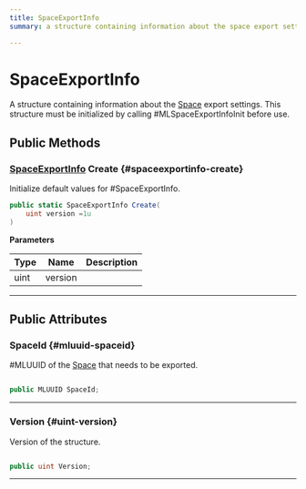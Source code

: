 ```yaml
---
title: SpaceExportInfo
summary: a structure containing information about the space export settings. this structure must be initialized by calling #mlspaceexportinfoinit before use. 

---
```


# SpaceExportInfo




A structure containing information about the [Space](/versioned_docs/version-14-Jun-2023/unity-api/api/UnityEngine.XR.MagicLeap/MLSpace/UnityEngine.XR.MagicLeap.MLSpace.Space.md) export settings. This structure must be initialized by calling #MLSpaceExportInfoInit before use.   





## Public Methods

### [SpaceExportInfo](/versioned_docs/version-14-Jun-2023/unity-api/api/UnityEngine.XR.MagicLeap/MLSpace/UnityEngine.XR.MagicLeap.MLSpace.SpaceExportInfo.md) Create {#spaceexportinfo-create}

Initialize default values for #SpaceExportInfo. 

```csharp
public static SpaceExportInfo Create(
    uint version =1u
)
```


**Parameters**

| Type | Name  | Description  | 
|--|--|--|
| uint |version||






-----------

## Public Attributes

### SpaceId {#mluuid-spaceid}

#MLUUID of the [Space](/versioned_docs/version-14-Jun-2023/unity-api/api/UnityEngine.XR.MagicLeap/MLSpace/UnityEngine.XR.MagicLeap.MLSpace.Space.md) that needs to be exported. 

```csharp

public MLUUID SpaceId;

```






-----------

### Version {#uint-version}

Version of the structure. 

```csharp

public uint Version;

```






-----------

